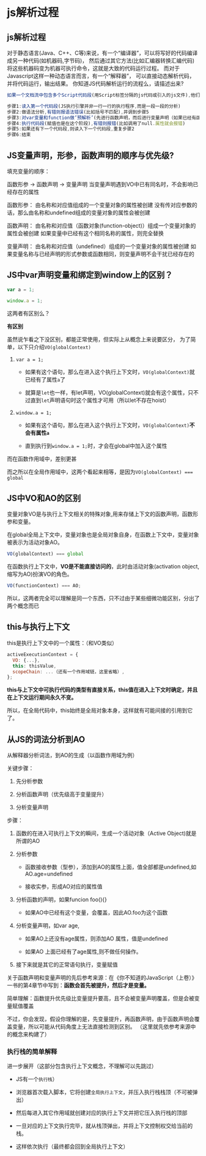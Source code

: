 # js解析过程

## js解析过程

对于静态语言(Java、C++、C等)来说，有一个“编译器”，可以将写好的代码编译成另一种代码(如机器码,字节码)，
然后通过其它方法(比如汇编器转换汇编代码)将这些机器码变为机器可执行命令，这就是大致的代码运行过程。
而对于Javascript这样一种动态语言而言，有一个“解释器”，
可以直接动态解析代码，并将代码运行，输出结果。
你知道JS代码解析运行的流程么，请描述出来?

```js
如果一个文档流中包含多个Script代码段(用Script标签分隔的js代码或引入的js文件),他们的执行顺序是:

步骤1:读入第一个代码段(JS执行引擎并非一行一行的执行程序,而是一段一段的分析)
步骤2:做语法分析,有错则报语法错误(比如括号不匹配),并调到步骤5
步骤3:对var变量和function做’预解析’(先进行函数声明，而后进行变量声明（如果已经有函数声明，则变量声明无效），变量统一的默认值是undefined,)
步骤4:执行代码段(赋值也是在这个阶段),有错则报错(比如调用了null.属性就会报错)
步骤5:如果还有下一个代码段,则读入下一个代码段,重复步骤2
步骤6:结束
```

## JS变量声明，形参，函数声明的顺序与优先级?

填充变量的顺序：

函数形参 -> 函数声明 -> 变量声明
当变量声明遇到VO中已有同名时，不会影响已经存在的属性

函数形参：
由名称和对应值组成的一个变量对象的属性被创建
没有传对应参数的话，那么由名称和undefined组成的变量对象的属性会被创建

函数声明：
由名称和对应值（函数对象(function-object)）组成一个变量对象的属性会被创建
如果变量中已经有这个相同名称的属性，则完全替换

变量声明：
由名称和对应值（undefined）组成的一个变量对象的属性被创建
如果变量名称与已经声明的形式参数或函数相同，则变量声明不会干扰已经存在的

## JS中var声明变量和绑定到window上的区别？

```js
var a = 1;

window.a = 1;
```

这两者有区别么？

**有区别**

虽然说乍看之下没区别，都能正常使用，但实际上从概念上来说要区分，
为了简单，以下只介绍`VO(globalContext)`

1. `var a = 1;`

    - 如果有这个语句，那么在进入这个执行上下文时，`VO(globalContext)`就已经有了属性`a`了
    
    - 就算是`let`也一样，有let声明，VO(globalContext)就会有这个属性，只不过直到`let`声明语句时这个属性才可用（所以let不存在hoist）
    
2. `window.a = 1;`

    - 如果有这个语句，那么在进入这个执行上下文时，`VO(globalContext)`**不会有属性`a`**
    
    - 直到执行到`window.a = 1;`时，才会在global中加入这个属性
    
而在函数作用域中，差别更甚

而之所以在全局作用域中，这两个看起来相等，是因为`VO(globalContext) === global`

## JS中VO和AO的区别

变量对象VO是与执行上下文相关的特殊对象,用来存储上下文的函数声明，函数形参和变量。

在global全局上下文中，变量对象也是全局对象自身，在函数上下文中，变量对象被表示为活动对象AO。

```js
VO(globalContext) === global
```

在函数执行上下文中，**VO是不能直接访问的**，此时由活动对象(activation object,缩写为AO)扮演VO的角色。

```js
VO(functionContext) === AO;
```

所以，这两者完全可以理解是同一个东西，只不过由于某些细微功能区别，分出了两个概念而已

## this与执行上下文

this是执行上下文中的一个属性：（和VO类似）

```js
activeExecutionContext = {
  VO: {...},
  this: thisValue,
  scopeChain: ...（还有一个作用域链，这里省略）,
};
```

**this与上下文中可执行代码的类型有直接关系，this值在进入上下文时确定，并且在上下文运行期间永久不变。**

所以，在全局代码中，this始终是全局对象本身，这样就有可能间接的引用到它了。

## 从JS的词法分析到AO

从解释器分析词法，到AO的生成（以函数作用域为例）

关键步骤：

1. 先分析参数

2. 分析函数声明（优先级高于变量提升）

3. 分析变量声明

步骤：

1. 函数的在进入可执行上下文的瞬间，生成一个活动对象（Active Object)就是所谓的AO

2. 分析参数

    - 函数接收参数（型参），添加到AO的属性上面，值全部都是undefined,如AO.age=undefined
    
    - 接收实参，形成AO对应的属性值
    
3. 分析函数的声明，如果funcion foo(){}

    - 如果AO中已经有这个变量，会覆盖，因此AO.foo为这个函数
    
4. 分析变量声明，如var age,

    - 如果AO上还没有age属性，则添加AO 属性，值是undefined
    
    - 如果AO 上面已经有了age属性,则不做任何操作。
    
5. 接下来就是其它的正常语句执行，变量赋值

关于函数声明和变量声明的先后参考来源：在《你不知道的JavaScript（上卷）》一书的第4章节中写到：**函数会首先被提升，然后才是变量。**

简单理解：函数提升优先级比变量提升要高，且不会被变量声明覆盖，但是会被变量赋值覆盖

不过，你会发现，假设你理解的是，先变量提升，再函数声明，由于函数声明会覆盖变量，所以可能从代码角度上无法直接检测到区别。
（这里就先依参考来源中的概念来构建了）

### 执行栈的简单解释

进一步展开（这部分包含执行上下文概念，不理解可以先跳过）

- JS有一个`执行栈`）

- 浏览器首次载入脚本，它将创建`全局执行上下文`，并压入执行栈栈顶（不可被弹出）

- 然后每进入其它作用域就创建对应的执行上下文并把它压入执行栈的顶部

- 一旦对应的上下文执行完毕，就从栈顶弹出，并将上下文控制权交给当前的栈。

- 这样依次执行（最终都会回到全局执行上下文）